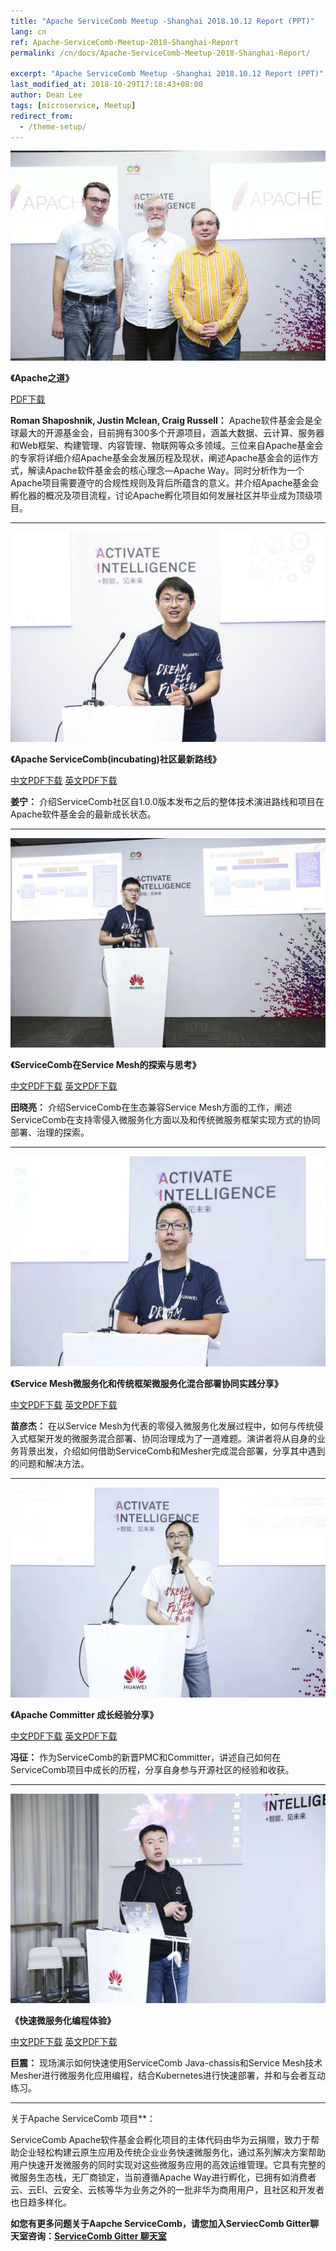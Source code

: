 ```yaml
---
title: "Apache ServiceComb Meetup -Shanghai 2018.10.12 Report (PPT)"
lang: cn
ref: Apache-ServiceComb-Meetup-2018-Shanghai-Report
permalink: /cn/docs/Apache-ServiceComb-Meetup-2018-Shanghai-Report/

excerpt: "Apache ServiceComb Meetup -Shanghai 2018.10.12 Report (PPT)"
last_modified_at: 2018-10-29T17:18:43+08:00
author: Dean Lee
tags: [microservice, Meetup]
redirect_from:
  - /theme-setup/
---
```

![1](/assets/images/hc2018/1.jpeg)

**《Apache之道》**    

[PDF下载](/assets/slides/20181012/EN/1_Apache_HuaweiConnect_Presentation_20181012.pdf)

**Roman Shaposhnik, Justin Mclean, Craig Russell：** Apache软件基金会是全球最大的开源基金会，目前拥有300多个开源项目，涵盖大数据、云计算、服务器和Web框架、构建管理、内容管理、物联网等众多领域。三位来自Apache基金会的专家将详细介绍Apache基金会发展历程及现状，阐述Apache基金会的运作方式，解读Apache软件基金会的核心理念—Apache Way。同时分析作为一个Apache项目需要遵守的合规性规则及背后所蕴含的意义。并介绍Apache基金会孵化器的概况及项目流程，讨论Apache孵化项目如何发展社区并毕业成为顶级项目。  

---

![2](/assets/images/hc2018/2.jpeg)

**《Apache ServiceComb(incubating)社区最新路线》**     

[中文PDF下载](/assets/slides/20181012/2_ApacheServiceComb(Incubating)Community_Roadmap.pdf)  [英文PDF下载](/assets/slides/20181012/EN/2_ApacheServiceComb(Incubating)Community_Roadmap.pdf)

**姜宁：** 介绍ServiceComb社区自1.0.0版本发布之后的整体技术演进路线和项目在Apache软件基金会的最新成长状态。    

---    

![4](/assets/images/hc2018/4.jpeg)
    
**《ServiceComb在Service Mesh的探索与思考》**     

[中文PDF下载](/assets/slides/20181012/4_ServiceComb’s_Exploration_of_Service_Mesh.pdf)  [英文PDF下载](/assets/slides/20181012/EN/4_ServiceComb’s_Exploration_of_Service_Mesh.pdf)

**田晓亮：** 介绍ServiceComb在生态兼容Service Mesh方面的工作，阐述ServiceComb在支持零侵入微服务化方面以及和传统微服务框架实现方式的协同部署、治理的探索。    

---

![3](/assets/images/hc2018/3.jpeg)


**《Service Mesh微服务化和传统框架微服务化混合部署协同实践分享》**

[中文PDF下载](/assets/slides/20181012/3_ServiceMesh-based_Microservices_and_Those_Based_on_a_Traditional_Architecture.pdf)  [英文PDF下载](/assets/slides/20181012/EN/3_ServiceMesh-based_Microservices_and_Those_Based_on_a_Traditional_Architecture.pdf)


**苗彦杰：** 在以Service Mesh为代表的零侵入微服务化发展过程中，如何与传统侵入式框架开发的微服务混合部署、协同治理成为了一道难题。演讲者将从自身的业务背景出发，介绍如何借助ServiceComb和Mesher完成混合部署，分享其中遇到的问题和解决方法。

---

![5](/assets/images/hc2018/5.jpeg)

**《Apache Committer 成长经验分享》**

[中文PDF下载](/assets/slides/20181012/5_My_Participation_in_ServiceComb.pdf)  [英文PDF下载](/assets/slides/20181012/EN/5_My_Participation_in_ServiceComb.pdf)

**冯征：** 作为ServiceComb的新晋PMC和Committer，讲述自己如何在ServiceComb项目中成长的历程，分享自身参与开源社区的经验和收获。

---
![6](/assets/images/hc2018/6.jpeg)

**《快速微服务化编程体验》**

[中文PDF下载](/assets/slides/20181012/6_Experience_on_Fast_Microservice_Programming.pdf)  [英文PDF下载](/assets/slides/20181012/EN/6_Experience_on_Fast_Microservice_Programming.pdf)

**巨震：** 现场演示如何快速使用ServiceComb Java-chassis和Service Mesh技术Mesher进行微服务化应用编程，结合Kubernetes进行快速部署，并和与会者互动练习。

---

关于Apache ServiceComb 项目**：

ServiceComb Apache软件基金会孵化项目的主体代码由华为云捐赠，致力于帮助企业轻松构建云原生应用及传统企业业务快速微服务化，通过系列解决方案帮助用户快速开发微服务的同时实现对这些微服务应用的高效运维管理。它具有完整的微服务生态栈，无厂商锁定，当前遵循Apache Way进行孵化，已拥有如消费者云、云EI、云安全、云核等华为业务之外的一批非华为商用用户，且社区和开发者也日趋多样化。

**如您有更多问题关于Aapche ServiceComb，请您加入ServiecComb Gitter聊天室咨询：[ServiceComb Gitter 聊天室](https://gitter.im/ServiceCombUsers/Lobby)**

